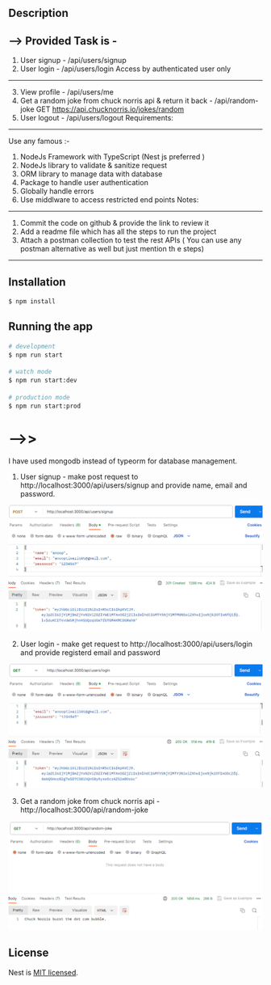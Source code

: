 
## Description

--> Provided Task is -
-----------------------------------------------------
1. User signup - /api/users/signup
2. User login - /api/users/login
Access by authenticated user only
---------------------------------------
3. View profile - /api/users/me
4. Get a random joke from chuck norris api & return it back - /api/random-joke
GET https://api.chucknorris.io/jokes/random
5. User logout - /api/users/logout
Requirements:
------------------
Use any famous :-
1. NodeJs Framework with TypeScript (Nest js preferred )
2. NodeJs library to validate & sanitize request
3. ORM library to manage data with database
4. Package to handle user authentication
5. Globally handle errors
6. Use middlware to access restricted end points
Notes:
-----------------------------------
1. Commit the code on github & provide the link to review it
2. Add a readme file which has all the steps to run the project
3. Attach a postman collection to test the rest APIs ( You can use any postman alternative as
well but just mention th
e steps)
--------------------------------------------------------

## Installation

```bash
$ npm install
```

## Running the app

```bash
# development
$ npm run start

# watch mode
$ npm run start:dev

# production mode
$ npm run start:prod
```
# -->>

I have used mongodb instead of typeorm for database management.

1. User signup - make post request to http://localhost:3000/api/users/signup and provide name, email and password.

![Alt text](assets/postsignup.PNG)

2. User login - make get request to http://localhost:3000/api/users/login and provide registerd email and password

![Alt text](assets/login.PNG)

3. Get a random joke from chuck norris api - 
http://localhost:3000/api/random-joke

![Alt text](assets/get-random-jokes.PNG)



## License

Nest is [MIT licensed](LICENSE).
